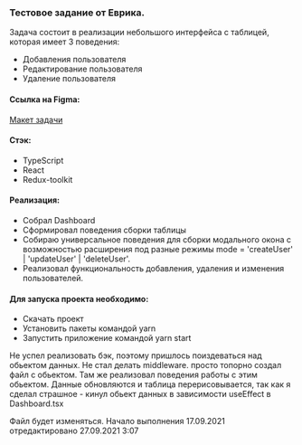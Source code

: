 ### Тестовое задание от Еврика.
Задача состоит в реализации небольшого интерфейса с таблицей, которая имеет 3 поведения:
  * Добавления пользователя
  * Редактирование пользователя
  * Удаление пользователя

#### Ссылка на Figma:
  [Макет задачи](https://www.figma.com/file/BHCrl2hU6Vb4Um2PAOU15V/Test?node-id=11%3A271)

#### Стэк: 
  * TypeScript
  * React
  * Redux-toolkit

#### Реализация: 
  * Собрал Dashboard
  * Сформировал поведения сборки таблицы
  * Собираю универсальное поведения для сборки модального окона с  возможностью расширения под разные режимы mode = 'createUser' | 'updateUser' | 'deleteUser'.
  * Реализовал функциональность добавления, удаления и изменения пользователей.

#### Для запуска проекта необходимо:
  * Скачать проект
  * Установить пакеты командой yarn
  * Запустить приложение командой yarn start

Не успел реализовать бэк, поэтому пришлось поиздеваться над обьектом данных. Не стал делать middleware. просто топорно создал файл с обьектом.
Там же реализовал поведения работы с этим обьектом. Данные обновляются и таблица перерисовывается, так как я сделал страшное - кинул обьект данных в зависимости useEffect в Dashboard.tsx


Файл будет изменяться. Начало выполнения 17.09.2021 
отредактировано 27.09.2021 3:07
